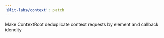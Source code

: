 ```yaml
---
'@lit-labs/context': patch
---
```


Make ContextRoot deduplicate context requests by element and callback idendity
